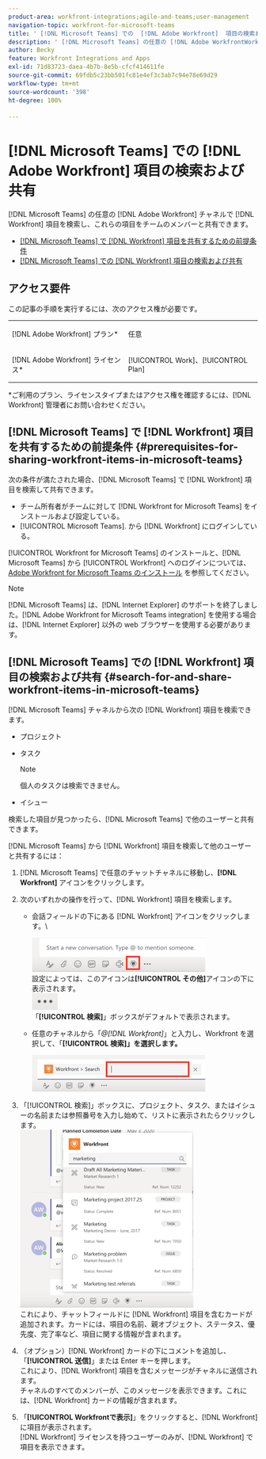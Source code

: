 ```yaml
---
product-area: workfront-integrations;agile-and-teams;user-management
navigation-topic: workfront-for-microsoft-teams
title: ' [!DNL Microsoft Teams] での  [!DNL Adobe Workfront]  項目の検索および共有'
description: ' [!DNL Microsoft Teams] の任意の [!DNL Adobe WorkfrontWorkfront] チャネルで [!DNL Workfront] 項目を検索し、これらの項目をチームのメンバーと共有できます。'
author: Becky
feature: Workfront Integrations and Apps
exl-id: 71d83723-daea-4b7b-8e5b-cfcf414611fe
source-git-commit: 69fdb5c23bb501fc81e4ef3c3ab7c94e78e69d29
workflow-type: tm+mt
source-wordcount: '398'
ht-degree: 100%

---
```


# [!DNL Microsoft Teams] での [!DNL Adobe Workfront] 項目の検索および共有

<!--

>[!NOTE]
>
>As of July 1, 2025, Microsoft will remove support for the Classic Teams desktop app. As a result, the Workfront integration with Microsoft Teams will not be supported after the Classic Teams desktop app is no longer available.

-->

[!DNL Microsoft Teams] の任意の [!DNL Adobe Workfront] チャネルで [!DNL Workfront] 項目を検索し、これらの項目をチームのメンバーと共有できます。

* [ [!DNL Microsoft Teams] で  [!DNL Workfront]  項目を共有するための前提条件](#prerequisites-for-sharing-workfront-items-in-microsoft-teams-prerequisites-for-sharing-workfront-items-in-microsoft-teams)
* [ [!DNL Microsoft Teams] での  [!DNL Workfront]  項目の検索および共有](#search-for-and-share-adobe-workfront-items-in-microsoft-teams)

## アクセス要件

この記事の手順を実行するには、次のアクセス権が必要です。

<table style="table-layout:auto"> 
 <col> 
 <col> 
 <tbody> 
  <tr> 
   <td role="rowheader">[!DNL Adobe Workfront] プラン*</td> 
   <td> <p>任意</p> </td> 
  </tr> 
  <tr> 
   <td role="rowheader">[!DNL Adobe Workfront] ライセンス*</td> 
   <td> <p>[!UICONTROL Work]、[!UICONTROL Plan]</p> </td> 
  </tr> 
 </tbody> 
</table>

&#42;ご利用のプラン、ライセンスタイプまたはアクセス権を確認するには、[!DNL Workfront] 管理者にお問い合わせください。

## [!DNL Microsoft Teams] で [!DNL Workfront] 項目を共有するための前提条件 {#prerequisites-for-sharing-workfront-items-in-microsoft-teams}

次の条件が満たされた場合、[!DNL Microsoft Teams] で [!DNL Workfront] 項目を検索して共有できます。

* チーム所有者がチームに対して [!DNL Workfront for Microsoft Teams] をインストールおよび設定している。
* [!UICONTROL Microsoft Teams]. から [!DNL Workfront] にログインしている。

[!UICONTROL Workfront for Microsoft Teams] のインストールと、[!DNL Microsoft Teams] から [!UICONTROL Workfront] へのログインについては、[Adobe Workfront for Microsoft Teams のインストール](../../workfront-integrations-and-apps/using-workfront-with-microsoft-teams/install-workfront-ms-teams.md) を参照してください。

>[!NOTE]
>
>[!DNL Microsoft Teams] は、[!DNL Internet Explorer] のサポートを終了しました。[!DNL Adobe Workfront for Microsoft Teams integration] を使用する場合は、[!DNL Internet Explorer] 以外の web ブラウザーを使用する必要があります。


## [!DNL Microsoft Teams] での [!DNL Workfront] 項目の検索および共有 {#search-for-and-share-workfront-items-in-microsoft-teams}

[!DNL Microsoft Teams] チャネルから次の [!DNL Workfront] 項目を検索できます。

* プロジェクト
* タスク

  >[!NOTE]
  >
  >個人のタスクは検索できません。

* イシュー

検索した項目が見つかったら、[!DNL Microsoft Teams] で他のユーザーと共有できます。

[!DNL Microsoft Teams] から [!DNL Workfront] 項目を検索して他のユーザーと共有するには：

1. [!DNL Microsoft Teams] で任意のチャットチャネルに移動し、**[!DNL Workfront]** アイコンをクリックします。
1. 次のいずれかの操作を行って、[!DNL Workfront] 項目を検索します。

   * 会話フィールドの下にある [!DNL Workfront] アイコンをクリックします。\

     ![ms_teams_workfront_pinned_icon_highlight.png](assets/ms-teams-workfront-pinned-icon-highlight-350x69.png)\
      設定によっては、このアイコンは&#x200B;**[!UICONTROL その他]**&#x200B;アイコンの下に表示されます。\
      ![more_icon.png](assets/more-icon-52x34.png)\
      「**[!UICONTROL 検索]**」ボックスがデフォルトで表示されます。

   * 任意のチャネルから「*@[!DNL Workfront]*」と入力し、Workfront を選択して、「**[!UICONTROL 検索]」を選択します。**

     ![ms_teams_search_from_command.png](assets/ms-teams-search-from-command-350x74.png)

1. 「[!UICONTROL 検索]」ボックスに、プロジェクト、タスク、またはイシューの名前または参照番号を入力し始めて、リストに表示されたらクリックします。\
   ![ms_teams_searching_for_items.png](assets/ms-teams-searching-for-items-350x359.png)\
   これにより、チャットフィールドに [!DNL Workfront] 項目を含むカードが追加されます。カードには、項目の名前、親オブジェクト、ステータス、優先度、完了率など、項目に関する情報が含まれます。

1. （オプション）[!DNL Workfront] カードの下にコメントを追加し、「**[!UICONTROL 送信]**」または Enter キーを押します。\
   これにより、[!DNL Workfront] 項目を含むメッセージがチャネルに送信されます。\
   チャネルのすべてのメンバーが、このメッセージを表示できます。これには、[!DNL Workfront] カードの情報が含まれます。

1. 「**[!UICONTROL Workfrontで表示]**」をクリックすると、[!DNL Workfront] に項目が表示されます。\
   [!DNL Workfront] ライセンスを持つユーザーのみが、[!DNL Workfront] で項目を表示できます。
